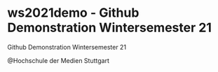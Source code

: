 # ws2021demo - Github Demonstration Wintersemester 21

Github Demonstration Wintersemester 21 

@Hochschule der Medien Stuttgart
